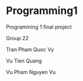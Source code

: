 # Programming1
Programming 1 final project

Group 22

Tran Pham Quoc Vy

Vu Tien Quang

Vu Pham Nguyen Vu
